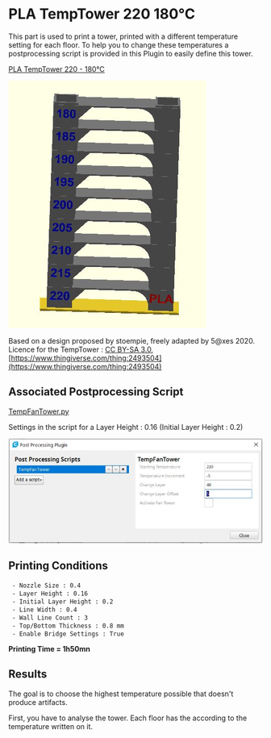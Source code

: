 # PLA TempTower 220 180°C

This part is used to print a tower, printed with a different temperature setting for each floor. To help you to change these temperatures a postprocessing script is provided in this Plugin to easily define this tower.

[PLA TempTower 220 - 180°C](https://github.com/5axes/Calibration-Shapes/blob/master/models/TempTowerPLA.stl)

![PLA TempTower 220 - 180°C](https://github.com/5axes/Calibration-Shapes/blob/master/images/TempTowerPLA.jpg)


Based on a design proposed by stoempie, freely adapted by 5@xes  2020. Licence for the TempTower : [CC BY-SA 3.0](https://creativecommons.org/licenses/by-sa/3.0/legalcode), [https://www.thingiverse.com/thing:2493504](https://www.thingiverse.com/thing:2493504)


Associated Postprocessing Script
--

[TempFanTower.py](https://github.com/5axes/Calibration-Shapes/blob/master/resources/TempFanTower.py)

Settings in the script for a Layer Height : 0.16 (Initial Layer Height : 0.2)

![Settings Script TempTower PLA](https://github.com/5axes/Calibration-Shapes/blob/master/images/Reglage_Script_TempTowerPLA.jpg)


## Printing Conditions
     - Nozzle Size : 0.4
     - Layer Height : 0.16
     - Initial Layer Height : 0.2
     - Line Width : 0.4
     - Wall Line Count : 3
     - Top/Bottom Thickness : 0.8 mm
     - Enable Bridge Settings : True

**Printing Time = 1h50mn**


## Results
The goal is to choose the highest temperature possible that doesn't produce artifacts.

First, you have to analyse the tower. Each floor has the according to the temperature written on it.